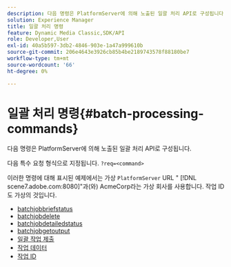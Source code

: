 ```yaml
---
description: 다음 명령은 PlatformServer에 의해 노출된 일괄 처리 API로 구성됩니다.
solution: Experience Manager
title: 일괄 처리 명령
feature: Dynamic Media Classic,SDK/API
role: Developer,User
exl-id: 40a5b597-3db2-4846-903e-1a47a999610b
source-git-commit: 206e4643e3926cb85b4be2189743578f88180be7
workflow-type: tm+mt
source-wordcount: '66'
ht-degree: 0%

---
```


# 일괄 처리 명령{#batch-processing-commands}

다음 명령은 PlatformServer에 의해 노출된 일괄 처리 API로 구성됩니다.

다음 특수 요청 형식으로 지정됩니다. `?req=<command>`

이러한 명령에 대해 표시된 예제에서는 가상 `PlatformServer` URL &quot; [!DNL scene7.adobe.com:8080]&quot;과(와) AcmeCorp라는 가상 회사를 사용합니다. 작업 ID도 가상의 것입니다.

* [batchjobbriefstatus](r-batchjobbriefstatus.md)
* [batchjobdelete](r-batchjobdelete.md)
* [batchjobdetailedstatus](r-batchjobdetailedstatus.md)
* [batchjobgetoutput](r-batchjobgetoutput.md)
* [일괄 작업 제출](r-batchjobsubmit.md)
* [작업 데이터](r-jobdata.md)
* [작업 ID](r-jobid.md)
